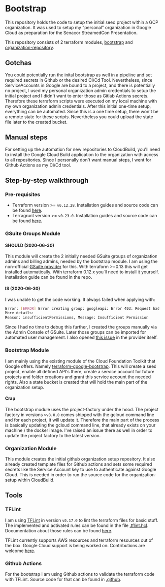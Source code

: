 # Bootstrap

This repository holds the code to setup the initial seed project within a GCP organization.
It was used to setup my "personal" organization in Google Cloud as preparation for the
Senacor StreamedCon Presentation.

This repository consists of 2 terraform modules, [bootstrap](./bootstrap) and [organization-repository](./organization-repository).

## Gotchas

You could potentially run the inital bootstrap as well in a pipeline and set required secrets
in Github or the desired Ci/Cd Tool. Nevertheless, since ServiceAccounts in Google are bound to
a project, and there is potentially no project, I used my personal organization admin credentials
to setup the initial project and I didn't want to enter those as Gitlab Actions secrets. Therefore
these terraform scripts were executed on my local machine with my own organization admin credentials.
After this initial one-time setup, everything can be automated. Since this is a one time setup, there won't
be a remote state for these scripts. Nevertheless you could upload the state file later to the created bucket.

## Manual steps

For setting up the automation for new repositories to CloudBuild, you'll need to install the Google Cloud Build application to
the organization with access to all repositories. Since I personally don't want manual steps, I went for Github Actions as my Ci/Cd tool.

## Step-by-step walkthrough

### Pre-requisites

* Terraform version >=  `v0.12.28`. Installation guides and source code can be found [here](https://github.com/hashicorp/terraform).
* Terragrunt version >= `v0.23.0`. Installation guides and source code can be found [here](https://github.com/gruntwork-io/terragrunt).

### GSuite Groups Module

#### SHOULD (2020-06-30)

This module will create the 2 initially needed GSuite groups of organization admins and billing admins, needed by the bootstrap module.
I am using the non-official [GSuite provider](https://github.com/DeviaVir/terraform-provider-gsuite) for this.
With terraform >=0.13 this will get installed automatically. With terraform 0.12.x you'll need to install it yourself.
Installation guide can be found in the repo.

#### IS (2020-06-30)

I was unable to get the code working. It always failed when applying with:

```bash
Error: [ERROR] Error creating group: googleapi: Error 403: Request had insufficient authentication scopes.
More details:
Reason: insufficientPermissions, Message: Insufficient Permission
```

Since I had no time to debug this further, I created the groups manually via the Admin Console of GSuite. Later those
groups can be imported for automated user management. I also opened [this issue](https://github.com/DeviaVir/terraform-provider-gsuite/issues/148) in the provider itself.

### Bootstrap Module

I am mainly using the existing module of the Cloud Foundation Toolkit that Google offers. Namely
[terraform-google-bootstrap](https://github.com/terraform-google-modules/terraform-google-bootstrap).
This will create a seed project, enable all defined API's there, create a service account for future projects and folder
creations and grant this service account the needed rights. Also a state bucket is created that will hold the main part
of the organization setup.

#### Crap

The bootstrap module uses the project-factory under the hood. The project factory in versions `>v8.0.0` comes shipped with the gcloud command
line and for each project, it will update it. Therefore the main part of the process is basically updating the gcloud command line,
that already exists on your machine / the docker image. I've raised an issue there as well in order to update the project factory to the latest
version.

### Organization Module

This module creates the initial github organization setup repository. It also already created template files for Github actions and sets
some required secrets like the Service Account key to use to authenticate against Google Cloud.
This is needed in order to run the source code for the organization-setup within CloudBuild.

## Tools

### TFLint

I am using [TFLint](https://github.com/terraform-linters/tflint) in version `v0.17.0` to lint the terraform files for basic stuff.
The implemented and activated rules can be found in the file [.tflint.hcl](./.tflint.hcl). Documentation about those rules can be 
found [here](https://github.com/terraform-linters/tflint/tree/master/docs/rules).

TFLint currently supports AWS resources and terraform resources out of the box. Google Cloud support is being worked on. Contributions are
welcome [here](https://github.com/terraform-linters/tflint-ruleset-google).

### Github Actions

For the bootstrap I am using Github actions to validate the terraform code with TFLint. Source code for that can be found in [.github](./.github).
